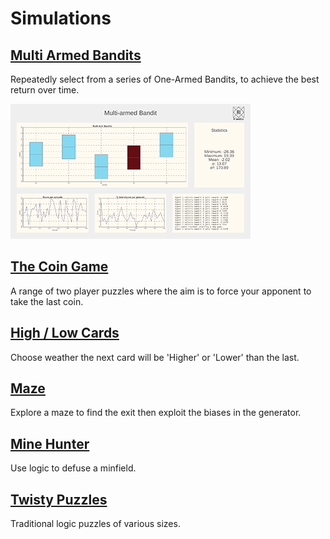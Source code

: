 # Simulations

## [Multi Armed Bandits](Bandit/index.md)

Repeatedly select from a series of One-Armed Bandits, to achieve the best return over time.

![](Bandit/thumb.png)

## [The Coin Game](CoinGame/index.md)

A range of two player puzzles where the aim is to force your apponent to take the last coin.

## [High / Low Cards](HighLowCards/index.md)

Choose weather the next card will be 'Higher' or 'Lower' than the last.

## [Maze](Maze/index.md)

Explore a maze to find the exit then exploit the biases in the generator.

## [Mine Hunter](Mine/index.md)

Use logic to defuse a minfield.

## [Twisty Puzzles](Twisty/index.md)

Traditional logic puzzles of various sizes.